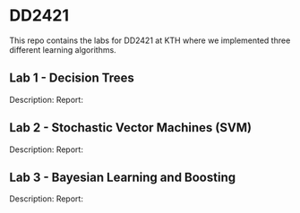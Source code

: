 # DD2421

This repo contains the labs for DD2421 at KTH where we implemented three different learning algorithms. 

## Lab 1 - Decision Trees
Description:
Report: 

## Lab 2 - Stochastic Vector Machines (SVM)
Description:
Report:

## Lab 3 - Bayesian Learning and Boosting
Description:
Report: